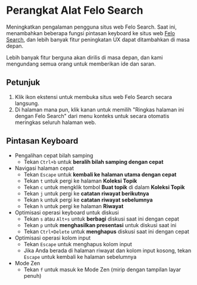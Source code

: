 # Perangkat Alat Felo Search

Meningkatkan pengalaman pengguna situs web Felo Search. Saat ini, menambahkan beberapa fungsi pintasan keyboard ke situs web [Felo Search](https://felo.ai), dan lebih banyak fitur peningkatan UX dapat ditambahkan di masa depan.

Lebih banyak fitur berguna akan dirilis di masa depan, dan kami mengundang semua orang untuk memberikan ide dan saran.

## Petunjuk

1. Klik ikon ekstensi untuk membuka situs web Felo Search secara langsung.
2. Di halaman mana pun, klik kanan untuk memilih "Ringkas halaman ini dengan Felo Search" dari menu konteks untuk secara otomatis meringkas seluruh halaman web.

## Pintasan Keyboard

- Pengalihan cepat bilah samping
  - Tekan `Ctrl+b` untuk **beralih bilah samping dengan cepat**
- Navigasi halaman cepat
  - Tekan `Escape` untuk **kembali ke halaman utama dengan cepat**
  - Tekan `t` untuk pergi ke halaman **Koleksi Topik**
  - Tekan `c` untuk mengklik tombol **Buat topik** di dalam **Koleksi Topik**
  - Tekan `j` untuk pergi ke **catatan riwayat berikutnya**
  - Tekan `k` untuk pergi ke **catatan riwayat sebelumnya**
  - Tekan `h` untuk pergi ke halaman **Riwayat**
- Optimisasi operasi keyboard untuk diskusi
  - Tekan `s` atau `Alt+s` untuk **berbagi** diskusi saat ini dengan cepat
  - Tekan `p` untuk **menghasilkan presentasi** untuk diskusi saat ini
  - Tekan `Ctrl+Delete` untuk **menghapus** diskusi saat ini dengan cepat
- Optimisasi operasi kolom input
  - Tekan `Escape` untuk menghapus kolom input
  - Jika Anda berada di halaman riwayat dan kolom input kosong, tekan `Escape` untuk kembali ke halaman sebelumnya
- Mode Zen
  - Tekan `f` untuk masuk ke Mode Zen (mirip dengan tampilan layar penuh)
